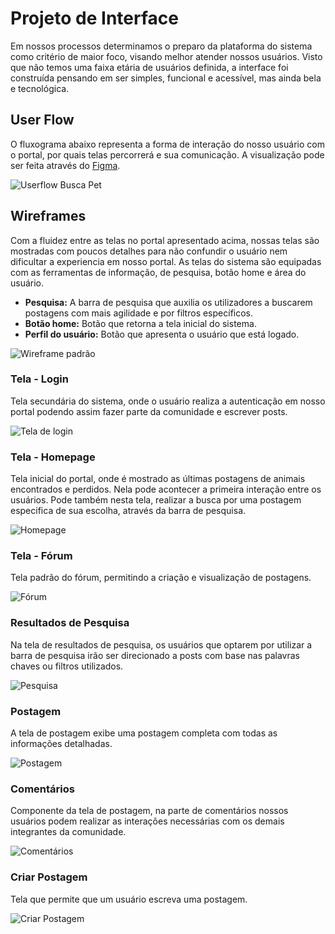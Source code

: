 
# Projeto de Interface

Em nossos processos determinamos o preparo da plataforma do sistema como critério de maior foco, visando melhor atender nossos usuários. Visto que não temos uma faixa etária de usuários definida, a interface foi construída pensando em ser simples, funcional e acessível, mas ainda bela e tecnológica. 

## User Flow

O fluxograma abaixo representa a forma de interação do nosso usuário com o portal, por quais telas percorrerá e sua comunicação. A visualização pode ser feita através do [Figma](https://www.figma.com/proto/iy7py7SRuxA7bbgTIuer5Y/Busca-Pet?node-id=1-4&scaling=min-zoom&page-id=0%3A1&starting-point-node-id=1%3A4).

![Userflow Busca Pet](img/userflow.png)


## Wireframes

Com a fluidez entre as telas no portal apresentado acima, nossas telas são mostradas com poucos detalhes para não confundir o usuário nem dificultar a experiencia em nosso portal. As telas do sistema são equipadas com as ferramentas de informação, de pesquisa, botão home e área do usuário.

- **Pesquisa:** A barra de pesquisa que auxilia os utilizadores a buscarem postagens com mais agilidade e por filtros específicos.
- **Botão home:** Botão que retorna a tela inicial do sistema.
- **Perfil do usuário:** Botão que apresenta o usuário que está logado.

![Wireframe padrão](img/padrao.png)

### Tela - Login

Tela secundária do sistema, onde o usuário realiza a autenticação em nosso portal podendo assim fazer parte da comunidade e escrever posts.

![Tela de login](img/login.png)

### Tela - Homepage

Tela inicial do portal, onde é mostrado as últimas postagens de animais encontrados e perdidos. Nela pode acontecer a primeira interação entre os usuários. Pode também nesta tela, realizar a busca por uma postagem especifica de sua escolha, através da barra de pesquisa.

![Homepage](img/homepage.png)

### Tela - Fórum

Tela padrão do fórum, permitindo a criação e visualização de postagens.

![Fórum](img/forum.png)

### Resultados de Pesquisa

Na tela de resultados de pesquisa, os usuários que optarem por utilizar a barra de pesquisa irão ser direcionado a posts com base nas palavras chaves ou filtros utilizados.

![Pesquisa](img/pesquisa.png)

### Postagem

A tela de postagem exibe uma postagem completa com todas as informações detalhadas.

![Postagem](img/postagem.png)

### Comentários

Componente da tela de postagem, na parte de comentários nossos usuários podem realizar as interações necessárias com os demais integrantes da comunidade.

![Comentários](img/comentarios.png)

### Criar Postagem

Tela que permite que um usuário escreva uma postagem.

![Criar Postagem](img/criar.png)